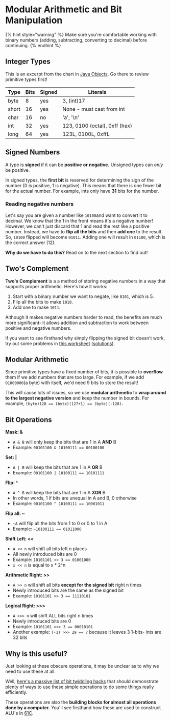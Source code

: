 # Modular Arithmetic and Bit Manipulation

{% hint style="warning" %}
Make sure you're comfortable working with binary numbers (adding, subtracting, converting to decimal) before continuing.
{% endhint %}

## Integer Types

This is an excerpt from the chart in [Java Objects](../oop/objects.md). Go there to review primitive types first!

| Type  | Bits | Signed | Literals                      |
| ----- | ---- | ------ | ----------------------------- |
| byte  | 8    | yes    | 3, (int)17                    |
| short | 16   | yes    | None - must cast from int     |
| char  | 16   | no     | 'a', '\n'                     |
| int   | 32   | yes    | 123, 0100 (octal), 0xff (hex) |
| long  | 64   | yes    | 123L, 0100L, 0xffL            |

## Signed Numbers

A type is **signed** if it can be **positive** **or** **negative.** Unsigned types can _only_ be positive.

In signed types, the **first bit** is reserved for determining the sign of the number (0 is positive, 1 is negative). This means that there is one fewer bit for the actual number. For example, ints only have **31** bits for the number.

### Reading negative numbers

Let's say you are given a number like `10100`and want to convert it to decimal. We know that the 1 in the front means it's a negative number! However, we can't just discard that 1 and read the rest like a positive number. Instead, we have to **flip all the bits** and then **add one** to the result. So, `10100` flipped will become `01011`. Adding one will result in `01100`, which is the correct answer (12).

**Why do we have to do this?** Read on to the next section to find out!

## Two's Complement

**Two's Complement** is a a method of storing negative numbers in a way that supports proper arithmetic. Here's how it works:

1. Start with a binary number we want to negate, like `0101`, which is 5.
2. Flip all the bits to make `1010`.
3. Add one to make `1011`.

Although it makes negative numbers harder to read, the benefits are much more significant- it allows addition and subtraction to work between positive and negative numbers.

If you want to see firsthand why simply flipping the signed bit doesn't work, try out some problems in [this worksheet](https://d1b10bmlvqabco.cloudfront.net/attach/k5eevxebzpj25b/jcaul3qcivh6kh/k8g51ayfl9ui/GuerillaSection2.pdf) ([solutions](https://d1b10bmlvqabco.cloudfront.net/attach/k5eevxebzpj25b/jcaul3qcivh6kh/k8g53zthgevk/GuerillaSection2Sols.pdf)).

## Modular Arithmetic

Since primitive types have a fixed number of bits, it is possible to **overflow** them if we add numbers that are too large. For example, if we add `01000000`(a byte) with itself, we'd need 9 bits to store the result!

This will cause lots of issues, so we use **modular arithmetic** to **wrap around to the largest negative version** and keep the number in bounds. For example, `(byte)128 == (byte)(127+1) == (byte)(-128)`**.**

## Bit Operations

**Mask: &**

* `A & B` will only keep the bits that are 1 in A **AND** B
* Example: `00101100 & 10100111 == 00100100`

**Set: |**

* `A | B` will keep the bits that are 1 in A **OR** B
* Example: `00101100 | 10100111 == 10101111`

**Flip: ^**

* `A ^ B` will keep the bits that are 1 in A **XOR** B
* In other words, 1 if bits are unequal in A and B, 0 otherwise
* Example: `00101100 ^ 10100111 == 10001011`

**Flip all: \~**

* `~A` will flip all the bits from 1 to 0 or 0 to 1 in A
* Example: `~10100111 == 01011000`

**Shift Left: <<**

* `A << n` will shift all bits left n places
* All newly introduced bits are 0
* Example: `10101101 << 3 == 01001000`
* `x << n` is equal to x \* 2^n

**Arithmetic Right: >>**

* `A >> n` will shift all bits **except for the signed bit** right n times
* Newly introduced bits are the same as the signed bit
* Example: `10101101 >> 3 == 11110101`

**Logical Right: >>>**

* `A >>> n` will shift ALL bits right n times
* Newly introduced bits are 0
* Example: `10101101 >>> 3 == 00010101`
* Another example: `(-1) >>> 29 == 7` because it leaves 3 1-bits- ints are 32 bits

## Why is this useful?

Just looking at these obscure operations, it may be unclear as to why we need to use these at all.

Well, [here's a massive list of bit twiddling hacks](https://graphics.stanford.edu/\~seander/bithacks.html) that should demonstrate plenty of ways to use these simple operations to do some things really efficiently.

These operations are also the **building blocks for almost all operations done by a computer.** You'll see firsthand how these are used to construct ALU's in [61C](https://cs61c.org/).
